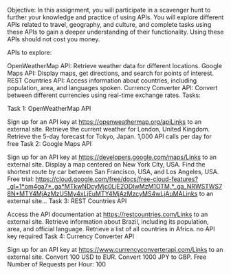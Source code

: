 

Objective: In this assignment, you will participate in a scavenger hunt to further your knowledge and practice of using APIs. You will explore different APIs related to travel, geography, and culture, and complete tasks using these APIs to gain a deeper understanding of their functionality. Using these APIs should not cost you money. 

APIs to explore:

OpenWeatherMap API: Retrieve weather data for different locations.
Google Maps API: Display maps, get directions, and search for points of interest.
REST Countries API: Access information about countries, including population, area, and languages spoken.
Currency Converter API: Convert between different currencies using real-time exchange rates.
Tasks:

Task 1: OpenWeatherMap API

Sign up for an API key at https://openweathermap.org/apiLinks to an external site.
Retrieve the current weather for London, United Kingdom.
Retrieve the 5-day forecast for Tokyo, Japan.
1,000 API calls per day for free
Task 2: Google Maps API

Sign up for an API key at https://developers.google.com/maps/Links to an external site.
Display a map centered on New York City, USA.
Find the shortest route by car between San Francisco, USA, and Los Angeles, USA.
Free trial: https://cloud.google.com/free/docs/free-cloud-features?_gl=1*om4ga7*_ga*MTkwNDcyMjc0LjE2ODIwMzM1OTM.*_ga_NRWSTWS78N*MTY4MjAzMzU5My4xLjEuMTY4MjAzMzcyMS4wLjAuMALinks to an external site... 
Task 3: REST Countries API

Access the API documentation at https://restcountries.com/Links to an external site.
Retrieve information about Brazil, including its population, area, and official language.
Retrieve a list of all countries in Africa.
no API key required
Task 4: Currency Converter API

Sign up for an API key at https://www.currencyconverterapi.com/Links to an external site.
Convert 100 USD to EUR.
Convert 1000 JPY to GBP.
Free Number of Requests per Hour: 100
